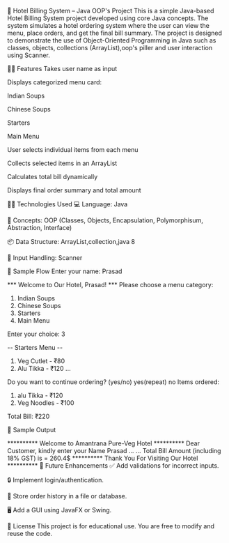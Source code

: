 🏨 Hotel Billing System – Java OOP's Project
This is a simple Java-based Hotel Billing System project developed using core Java concepts. The system simulates a hotel ordering system where the user can view the menu, place orders, and get the final bill summary. The project is designed to demonstrate the use of Object-Oriented Programming in Java such as classes, objects, collections (ArrayList),oop's piller and user interaction using Scanner.

👨‍💻 Features
Takes user name as input

Displays categorized menu card:

Indian Soups

Chinese Soups

Starters

Main Menu

User selects individual items from each menu

Collects selected items in an ArrayList

Calculates total bill dynamically

Displays final order summary and total amount

🧑‍💻 Technologies Used
💻 Language: Java

🧠 Concepts: OOP (Classes, Objects, Encapsulation, Polymorphisum, Abstraction, Interface)

📦 Data Structure: ArrayList,collection,java 8

🔣 Input Handling: Scanner

🧾 Sample Flow
Enter your name: Prasad

*** Welcome to Our Hotel, Prasad! ***
Please choose a menu category:
1. Indian Soups
2. Chinese Soups
3.  Starters
4. Main Menu

Enter your choice: 3

-- Starters Menu --
1. Veg Cutlet - ₹80
2. Alu Tikka - ₹120
...

Do you want to continue ordering? (yes/no)
yes(repeat)
no
Items ordered:
1. alu Tikka - ₹120
2. Veg Noodles - ₹100

Total Bill: ₹220

🧾 Sample Output

********** Welcome to Amantrana Pure-Veg Hotel **********
Dear Customer, kindly enter your Name
Prasad
...
...
Total Bill Amount (including 18% GST) is = 260.4$
**********  Thank You For Visiting Our Hotel **********
🚀 Future Enhancements
✅ Add validations for incorrect inputs.

🔒 Implement login/authentication.

💾 Store order history in a file or database.

🖥️ Add a GUI using JavaFX or Swing.

📜 License
This project is for educational use. You are free to modify and reuse the code.
